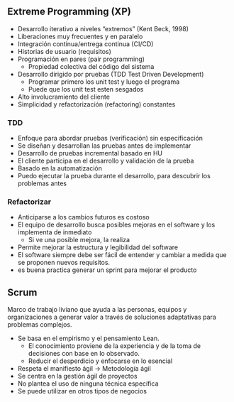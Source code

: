 ## Extreme Programming (XP)
- Desarrollo iterativo a niveles “extremos” (Kent Beck, 1998) 
- Liberaciones muy frecuentes y en paralelo 
- Integración continua/entrega continua (CI/CD) 
- Historias de usuario (requisitos) 
- Programación en pares (pair programming) 
	- Propiedad colectiva del código del sistema
- Desarrollo dirigido por pruebas (TDD Test Driven Development) 
	- Programar primero los unit test y luego el programa
	- Puede que los unit test esten sesgados
- Alto involucramiento del cliente 
- Simplicidad y refactorización (refactoring) constantes

### TDD
- Enfoque para abordar pruebas (verificación) sin especificación
- Se diseñan y desarrollan las pruebas antes de implementar 
- Desarrollo de pruebas incremental basado en HU 
- El cliente participa en el desarrollo y validación de la prueba 
- Basado en la automatización 
- Puedo ejecutar la prueba durante el desarrollo, para descubrir los problemas antes

### Refactorizar
- Anticiparse a los cambios futuros es costoso 
- El equipo de desarrollo busca posibles mejoras en el software y los implementa de inmediato 
	- Si ve una posible mejora, la realiza 
- Permite mejorar la estructura y legibilidad del software 
- El software siempre debe ser fácil de entender y cambiar a medida que se proponen nuevos requisitos.
- es buena practica generar un sprint para mejorar el producto

## Scrum
Marco de trabajo liviano que ayuda a las personas, equipos y organizaciones a generar valor a través de soluciones adaptativas para problemas complejos. 
- Se basa en el empirismo y el pensamiento Lean. 
	- El conocimiento proviene de la experiencia y de la toma de decisiones con base en lo observado. 
	- Reducir el desperdicio y enfocarse en lo esencial
- Respeta el manifiesto ágil -> Metodología ágil 
- Se centra en la gestión ágil de proyectos 
- No plantea el uso de ninguna técnica específica
- Se puede utilizar en otros tipos de negocios
